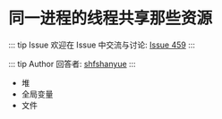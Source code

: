 # 同一进程的线程共享那些资源



::: tip Issue 
 欢迎在 Issue 中交流与讨论: [Issue 459](https://github.com/shfshanyue/Daily-Question/issues/459) 
:::

::: tip Author 
回答者: [shfshanyue](https://github.com/shfshanyue) 
:::

+ 堆
+ 全局变量
+ 文件